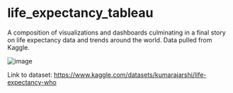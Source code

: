 # life_expectancy_tableau
A composition of visualizations and dashboards culminating in a final story on life expectancy data and trends around the world. Data pulled from Kaggle.

![image](https://user-images.githubusercontent.com/84195365/176970469-30ce7708-06b1-443c-b123-457b2ad60be2.png)

Link to dataset: https://www.kaggle.com/datasets/kumarajarshi/life-expectancy-who 

